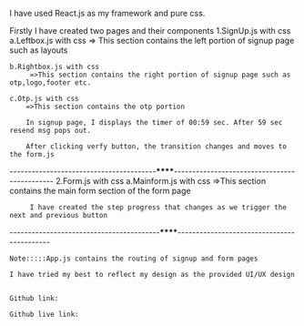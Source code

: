 I have used React.js as my framework and pure css.

Firstly I have created two pages and their components
1.SignUp.js with css
a.Leftbox.js with css
=> This section contains the left portion of signup page such as layouts

    b.Rightbox.js with css
         =>This section contains the right portion of signup page such as otp,logo,footer etc.

    c.Otp.js with css
        =>This section contains the otp portion

        In signup page, I displays the timer of 00:59 sec. After 59 sec resend msg pops out.

        After clicking verfy button, the transition changes and moves to the form.js

----------------------------------------**\*\*\*\***---------------------------------------------
2.Form.js with css
a.Mainform.js with css
=>This section contains the main form section of the form page

         I have created the step progress that changes as we trigger the next and previous button

-----------------------------------------****\*\*\*\*****-------------------------------------------

    Note:::::App.js contains the routing of signup and form pages

    I have tried my best to reflect my design as the provided UI/UX design


    Github link:

    Github live link:
